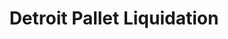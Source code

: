 ---
title: "Detroit Pallet Liquidation"
url: /livonia/detroit-pallet-liquidation/
shop: wholesale
---